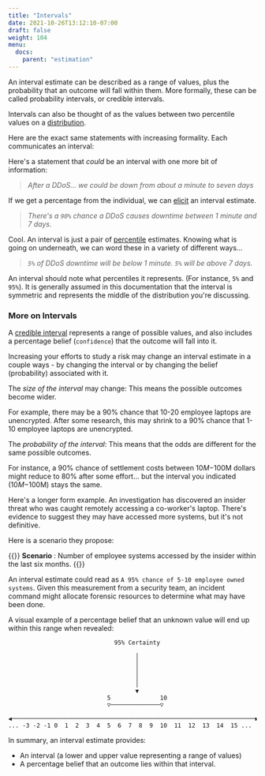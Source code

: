 ```yaml
---
title: "Intervals"
date: 2021-10-26T13:12:10-07:00
draft: false
weight: 104
menu:
  docs:
    parent: "estimation"
---
```


An interval estimate can be described as a range of values, plus the probability that an outcome will fall within them. More formally, these can be called probability intervals, or credible intervals.

Intervals can also be thought of as the values between two percentile values on a [distribution](/docs/estimation/distributions).

Here are the exact same statements with increasing formality. Each communicates an interval:

Here's a statement that _could_ be an interval with one more bit of information:
> _After a DDoS... we could be down from about a minute to seven days_

If we get a percentage from the individual, we can [elicit](/docs/estimation/expert-elicitation) an interval estimate.

> _There's a `90%` chance a DDoS causes downtime between 1 minute and 7 days._

Cool. An interval is just a pair of [percentile](/docs/estimation/percentiles) estimates. Knowing what is going on underneath, we can word these in a variety of different ways...

> _`5%` of DDoS downtime will be below 1 minute. `5%` will be above 7 days._

An interval should note what percentiles it represents. (For instance, `5%` and `95%`). It is generally assumed in this documentation that the interval is symmetric and represents the middle of the distribution you're discussing.

### More on Intervals

A [credible interval](https://en.wikipedia.org/wiki/Credible_interval)
represents a range of possible values, and also includes a percentage
belief (`confidence`) that the outcome will fall into it. 

Increasing your efforts to study a risk may change an interval estimate in a couple ways - by changing the interval or by changing the belief (probability) associated with it. 

The _size of the interval_ may change: This means the possible outcomes become wider. 

For example, there may be a 90% chance that 10-20 employee laptops are unencrypted. After some research, this may shrink to a 90% chance that 1-10 employee laptops are unencrypted. 

The _probability of the interval_: This means that the odds are different for the same possible outcomes.

For instance, a 90% chance of settlement costs between $10M-$100M dollars might reduce to 80% after some effort... but the interval you indicated ($10M-$100M) stays the same.

Here's a longer form example. An investigation has discovered an insider threat who was caught remotely accessing a co-worker's laptop. There's evidence to suggest they may have accessed more systems, but it's not definitive. 

Here is a scenario they propose:

{{<alert>}}
**Scenario** : Number of employee systems accessed by the insider within the last six months.
{{</alert>}}

An interval estimate could read as `A 95% chance of 5-10 employee owned systems`. Given this measurement from a security team, an incident command might allocate forensic resources to determine what may have been done.

A visual example of a percentage belief that an unknown value will end
up within this range when revealed:

``` none
                              95% Certainty

                                    │
                                    │
                                    │
                                    │
                                    │
                                    ▼
                            5              10
                            ▽──────────────▽

◀─────────────────────────────────────────────────────────────────────▶
... -3 -2 -1 0  1  2  3  4  5  6  7  8  9  10  11  12  13  14  15 ...
```

In summary, an interval estimate provides:

-   An interval (a lower and upper value representing a range of values)
-   A percentage belief that an outcome lies within that interval.